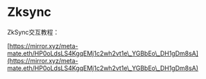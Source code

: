 # Zksync

ZkSync交互教程：

[https://mirror.xyz/meta-mate.eth/HP0oLdsLS4KgqEMj1c2wh2vt1e\_YGBbEo\_DH1gDm8sA](https://mirror.xyz/meta-mate.eth/HP0oLdsLS4KgqEMj1c2wh2vt1e\_YGBbEo\_DH1gDm8sA)



